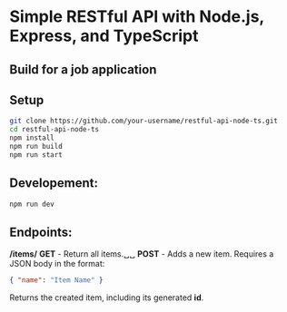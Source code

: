 # Simple RESTful API with Node.js, Express, and TypeScript

## Build for a job application

## Setup

```bash
git clone https://github.com/your-username/restful-api-node-ts.git
cd restful-api-node-ts
npm install
npm run build
npm run start
```

## Developement:
```bash
npm run dev
```

## Endpoints:
**/items/**
**GET** - Return all items.␣␣
**POST** - Adds a new item.
Requires a JSON body in the format:
```json
{ "name": "Item Name" }
```
Returns the created item, including its generated **id**.
